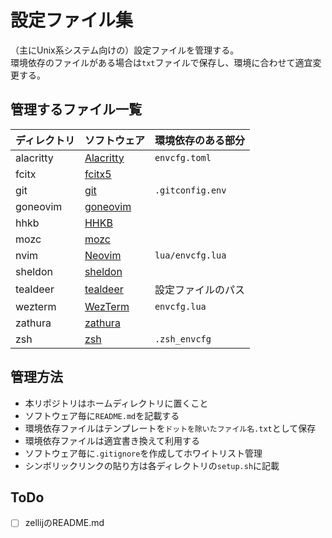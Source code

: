 # 設定ファイル集

（主にUnix系システム向けの）設定ファイルを管理する。  
環境依存のファイルがある場合は`txt`ファイルで保存し、環境に合わせて適宜変更する。

## 管理するファイル一覧

| ディレクトリ | ソフトウェア | 環境依存のある部分 |
| :-- | :-- | :-- |
| alacritty | [Alacritty](https://github.com/alacritty/alacritty) | `envcfg.toml` |
| fcitx | [fcitx5](https://fcitx-im.org/wiki/Fcitx_5) |  |
| git | [git](https://git-scm.com) | `.gitconfig.env` |
| goneovim | [goneovim](https://github.com/akiyosi/goneovim) |  |
| hhkb | [HHKB](https://happyhackingkb.com/jp/download/#tool) |  |
| mozc | [mozc](https://github.com/google/mozc) |  |
| nvim | [Neovim](https://neovim.io) | `lua/envcfg.lua` |
| sheldon | [sheldon](https://github.com/rossmacarthur/sheldon) |  |
| tealdeer | [tealdeer](https://github.com/dbrgn/tealdeer) | 設定ファイルのパス |
| wezterm | [WezTerm](https://wezfurlong.org/wezterm/index.html) | `envcfg.lua` |
| zathura | [zathura](https://pwmt.org/projects/zathura/) |  |
| zsh | [zsh](https://www.zsh.org) | `.zsh_envcfg` |

## 管理方法

- 本リポジトリはホームディレクトリに置くこと
- ソフトウェア毎に`README.md`を記載する
- 環境依存ファイルはテンプレートを`ドットを除いたファイル名.txt`として保存
- 環境依存ファイルは適宜書き換えて利用する
- ソフトウェア毎に`.gitignore`を作成してホワイトリスト管理
- シンボリックリンクの貼り方は各ディレクトリの`setup.sh`に記載

## ToDo

- [ ] zellijのREADME.md
